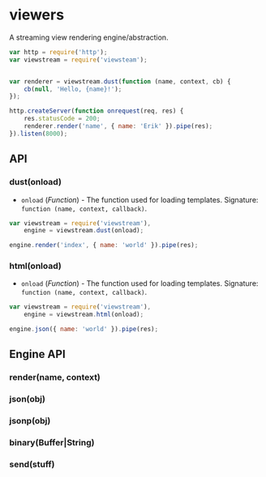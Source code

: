 # viewers

A streaming view rendering engine/abstraction.

```javascript
var http = require('http');
var viewstream = require('viewsteam');


var renderer = viewstream.dust(function (name, context, cb) {
    cb(null, 'Hello, {name}!');
});

http.createServer(function onrequest(req, res) {
    res.statusCode = 200;
    renderer.render('name', { name: 'Erik' }).pipe(res);
}).listen(8000);
```

## API
### dust(onload)

* `onload` (*Function*) - The function used for loading templates. Signature: `function (name, context, callback)`.

```javascript
var viewstream = require('viewstream'),
    engine = viewstream.dust(onload);

engine.render('index', { name: 'world' }).pipe(res);
```

### html(onload)

* `onload` (*Function*) - The function used for loading templates. Signature: `function (name, context, callback)`.

```javascript
var viewstream = require('viewstream'),
    engine = viewstream.html(onload);

engine.json({ name: 'world' }).pipe(res);
```


## Engine API

### render(name, context)


### json(obj)


### jsonp(obj)


### binary(Buffer|String)


### send(stuff)
